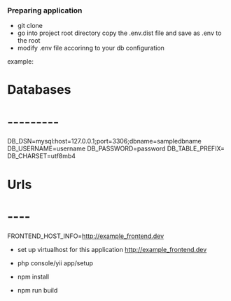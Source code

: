 ### Preparing application

* git clone 
* go into project root directory copy the .env.dist file and save as .env to the root
* modify .env file accorinng to your db configuration

example:

# Databases
# ---------
DB_DSN=mysql:host=127.0.0.1;port=3306;dbname=sampledbname
DB_USERNAME=username
DB_PASSWORD=password
DB_TABLE_PREFIX=
DB_CHARSET=utf8mb4

# Urls
# ----

FRONTEND_HOST_INFO=http://example_frontend.dev

* set up virtualhost for this application http://example_frontend.dev


* php console/yii app/setup
* npm install
* npm run build


